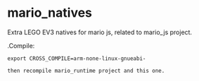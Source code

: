 # mario_natives

Extra LEGO EV3 natives for mario js, related to mario_js project.

.Compile: 

	export CROSS_COMPILE=arm-none-linux-gnueabi-
	
	then recompile mario_runtime project and this one.

